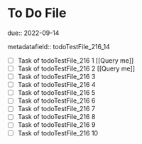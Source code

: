 # To Do File

due:: 2022-09-14

metadatafield:: todoTestFile_216_14

- [ ] Task of todoTestFile_216 1 [[Query me]]
- [ ] Task of todoTestFile_216 2 [[Query me]]
- [ ] Task of todoTestFile_216 3
- [ ] Task of todoTestFile_216 4
- [ ] Task of todoTestFile_216 5
- [ ] Task of todoTestFile_216 6
- [ ] Task of todoTestFile_216 7
- [ ] Task of todoTestFile_216 8
- [ ] Task of todoTestFile_216 9
- [ ] Task of todoTestFile_216 10